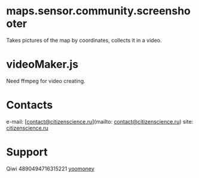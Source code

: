 # maps.sensor.community.screenshooter

Takes pictures of the map by coordinates, collects it in a video.

# videoMaker.js

Need ffmpeg for video creating.

# Contacts
e-mail: [contact@citizenscience.ru](mailto: contact@citizenscience.ru)
site: [citizenscience.ru](https://citizenscience.ru)

# Support
Qiwi 4890494716315221
[yoomoney](https://yoomoney.ru/to/41001266260831)